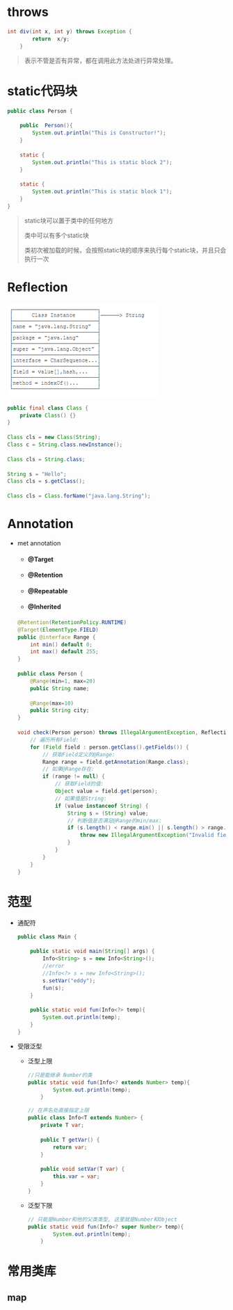# throws

```java
int div(int x, int y) throws Exception {
        return  x/y;
    }
```

>  表示不管是否有异常，都在调用此方法处进行异常处理。

# static代码块

```java
public class Person {

    public  Person(){
        System.out.println("This is Constructor!");
    }

    static {
        System.out.println("This is static block 2");
    }

    static {
        System.out.println("This is static block 1");
    }
}
```

> static块可以置于类中的任何地方
>
> 类中可以有多个static块
>
> 类初次被加载的时候，会按照static块的顺序来执行每个static块，并且只会执行一次

# Reflection

![image-20200814154815498](assets/00-001.png)

```java
public final class Class {
    private Class() {}
}

Class cls = new Class(String);
Class c = String.class.newInstance();

Class cls = String.class;

String s = "Hello";
Class cls = s.getClass();

Class cls = Class.forName("java.lang.String");
```

# Annotation

- met annotation

  - #### @Target

  - #### @Retention

  - #### @Repeatable

  - #### @Inherited

  ```java
  @Retention(RetentionPolicy.RUNTIME)
  @Target(ElementType.FIELD)
  public @interface Range {
      int min() default 0;
      int max() default 255;
  }
  
  public class Person {
      @Range(min=1, max=20)
      public String name;
  
      @Range(max=10)
      public String city;
  }
  
  void check(Person person) throws IllegalArgumentException, ReflectiveOperationException {
      // 遍历所有Field:
      for (Field field : person.getClass().getFields()) {
          // 获取Field定义的@Range:
          Range range = field.getAnnotation(Range.class);
          // 如果@Range存在:
          if (range != null) {
              // 获取Field的值:
              Object value = field.get(person);
              // 如果值是String:
              if (value instanceof String) {
                  String s = (String) value;
                  // 判断值是否满足@Range的min/max:
                  if (s.length() < range.min() || s.length() > range.max()) {
                      throw new IllegalArgumentException("Invalid field: " + field.getName());
                  }
              }
          }
      }
  }
  ```


# 范型

  - 通配符
  
    ```java
    public class Main {
    
        public static void main(String[] args) {
            Info<String> s = new Info<String>();
            //error
            //Info<?> s = new Info<String>();
            s.setVar("eddy");
            fun(s);
        }
    
        public static void fun(Info<?> temp){
            System.out.println(temp);
        }
    }
    ```
  
    

- 受限泛型

  - 泛型上限

    ```java
    //只是能继承 Number的类
    public static void fun(Info<? extends Number> temp){
            System.out.println(temp);
        }
    ```

    ```java
    // 在声名处直接指定上限
    public class Info<T extends Number> {
        private T var;
    
        public T getVar() {
            return var;
        }
    
        public void setVar(T var) {
            this.var = var;
        }
    }
    ```
    
  - 泛型下限

    ```java
    // 只能是Number和他的父类类型, 这里就是Number和Object 
    public static void fun(Info<? super Number> temp){
            System.out.println(temp);
        }
    ```
    
    

# 常用类库

## map

